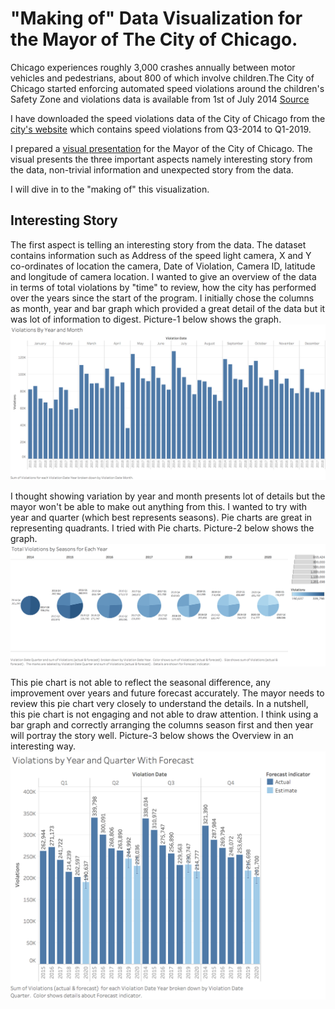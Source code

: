 # "Making of" Data Visualization for the Mayor of The City of Chicago.

Chicago experiences roughly 3,000 crashes annually between motor vehicles and pedestrians, about 800 of which involve children.The City of Chicago started enforcing automated speed violations around the children's Safety Zone and violations data is available from 1st of July 2014 [Source](https://www.chicago.gov/city/en/depts/cdot/supp_info/children_s_safetyzoneporgramautomaticspeedenforcement.html)

I have downloaded the speed violations data of the City of Chicago from the [city's website](https://data.cityofchicago.org/Transportation/Speed-Camera-Violations/hhkd-xvj4) which contains speed violations from Q3-2014 to Q1-2019.

I prepared a [visual presentation](https://public.tableau.com/profile/srinivasan.vasudevan#!/vizhome/InduvidualProject-ThreeAspects/ThreeAspects) for the Mayor of the City of Chicago. The visual presents the three important aspects namely interesting story from the data, non-trivial information and unexpected story from the data.

I will dive in to the "making of" this visualization.

## Interesting Story

The first aspect is telling an interesting story from the data. The dataset contains information such as Address of the speed light camera, X and Y co-ordinates of location the camera, Date of Violation, Camera ID, latitude and longitude of camera location. I wanted to give an overview of the data in terms of total violations by "time" to review, how the city has performed over the years since the start of the program. I initially chose the columns as month, year and bar graph which provided a great detail of the data but it was lot of information to digest. Picture-1 below shows the graph. ![alt text](images/Overview-1.png)

I thought showing variation by year and month presents lot of details but the mayor won't be able to make out anything from this. I wanted to try with year and quarter (which best represents seasons). Pie charts are great in representing quadrants. I tried with Pie charts. 
Picture-2 below shows the graph. ![alt text](images/Overview-3.png)

This pie chart is not able to reflect the seasonal difference, any improvement over years and future forecast accurately. The mayor needs to review this pie chart very closely to understand the details. In a nutshell, this pie chart is not engaging and not able to draw attention. I think using a bar graph and correctly arranging the columns season first and then year will portray the story well. Picture-3 below shows the Overview in an interesting way.![alt text](images/Overview-final.png)


